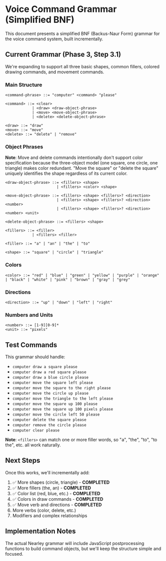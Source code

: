 # Voice Command Grammar (Simplified BNF)

This document presents a simplified BNF (Backus-Naur Form) grammar for the voice command system, built incrementally.

## Current Grammar (Phase 3, Step 3.1)

We're expanding to support all three basic shapes, common fillers, colored drawing commands, and movement commands.

### Main Structure
```bnf
<command-phrase> ::= "computer" <command> "please"

<command> ::= <clear>
            | <draw> <draw-object-phrase>
            | <move> <move-object-phrase>
            | <delete> <delete-object-phrase>

<draw> ::= "draw"
<move> ::= "move"
<delete> ::= "delete" | "remove"
```

### Object Phrases

**Note**: Move and delete commands intentionally don't support color specification because the three-object model (one square, one circle, one triangle) makes color redundant. "Move the square" or "delete the square" uniquely identifies the shape regardless of its current color.

```bnf
<draw-object-phrase> ::= <fillers> <shape>
                       | <fillers> <color> <shape>

<move-object-phrase> ::= <fillers> <shape> <fillers>? <direction>
                       | <fillers> <shape> <fillers>? <direction> <number>
                       | <fillers> <shape> <fillers>? <direction> <number> <unit>

<delete-object-phrase> ::= <fillers> <shape>

<fillers> ::= <filler>
            | <fillers> <filler>

<filler> ::= "a" | "an" | "the" | "to"

<shape> ::= "square" | "circle" | "triangle"
```

### Colors
```bnf
<color> ::= "red" | "blue" | "green" | "yellow" | "purple" | "orange" | "black" | "white" | "pink" | "brown" | "gray" | "grey"
```

### Directions
```bnf
<direction> ::= "up" | "down" | "left" | "right"
```

### Numbers and Units
```bnf
<number> ::= [1-9][0-9]*
<unit> ::= "pixels"
```

## Test Commands

This grammar should handle:
- `computer draw a square please`
- `computer draw a red square please`
- `computer draw a blue circle please`
- `computer move the square left please`
- `computer move the square to the right please`
- `computer move the circle up please`
- `computer move the triangle to the left please`
- `computer move the square up 100 please`
- `computer move the square up 100 pixels please`
- `computer move the circle left 50 please`
- `computer delete the square please`
- `computer remove the circle please`
- `computer clear please`

**Note**: `<fillers>` can match one or more filler words, so "a", "the", "to", "to the", etc. all work naturally.

## Next Steps

Once this works, we'll incrementally add:
1. ✅ More shapes (circle, triangle) - **COMPLETED**
2. ✅ More fillers (the, an) - **COMPLETED**
3. ✅ Color list (red, blue, etc.) - **COMPLETED**
4. ✅ Colors in draw commands - **COMPLETED**
5. ✅ Move verb and directions - **COMPLETED**
6. More verbs (color, delete, etc.)
7. Modifiers and complex relationships

## Implementation Notes

The actual Nearley grammar will include JavaScript postprocessing functions to build command objects, but we'll keep the structure simple and focused.